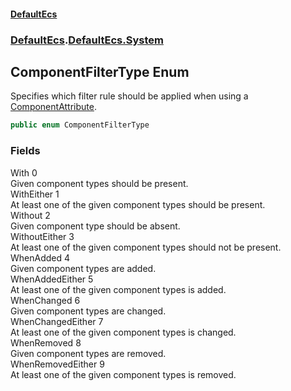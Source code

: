 #### [DefaultEcs](./index.md 'index')
### [DefaultEcs](./index.md 'index').[DefaultEcs.System](./DefaultEcs-System.md 'DefaultEcs.System')
## ComponentFilterType Enum
Specifies which filter rule should be applied when using a [ComponentAttribute](./DefaultEcs-System-ComponentAttribute.md 'DefaultEcs.System.ComponentAttribute').  
```C#
public enum ComponentFilterType
```
### Fields
With 0  
Given component types should be present.  
WithEither 1  
At least one of the given component types should be present.  
Without 2  
Given component type should be absent.  
WithoutEither 3  
At least one of the given component types should not be present.  
WhenAdded 4  
Given component types are added.  
WhenAddedEither 5  
At least one of the given component types is added.  
WhenChanged 6  
Given component types are changed.  
WhenChangedEither 7  
At least one of the given component types is changed.  
WhenRemoved 8  
Given component types are removed.  
WhenRemovedEither 9  
At least one of the given component types is removed.  
